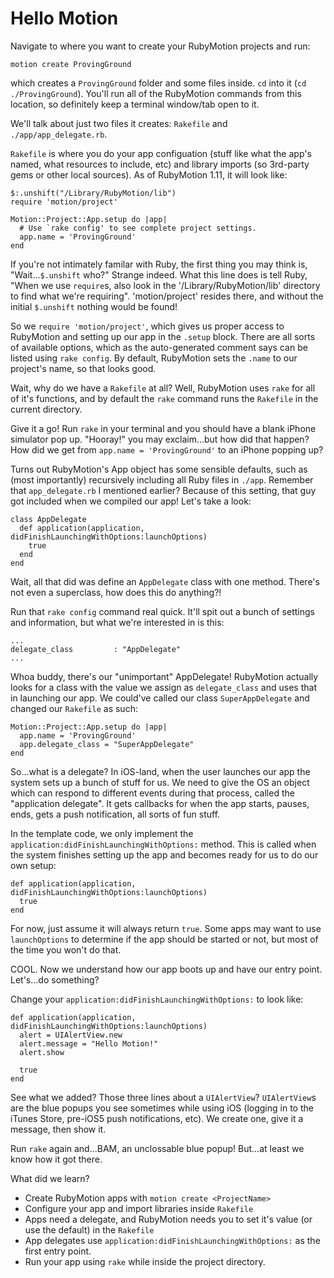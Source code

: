 # Hello Motion

Navigate to where you want to create your RubyMotion projects and run:

```
motion create ProvingGround
```

which creates a `ProvingGround` folder and some files inside. `cd` into it (`cd ./ProvingGround`). You'll run all of the RubyMotion commands from this location, so definitely keep a terminal window/tab open to it.

We'll talk about just two files it creates: `Rakefile` and `./app/app_delegate.rb`.

`Rakefile` is where you do your app configuation (stuff like what the app's named, what resources to include, etc) and library imports (so 3rd-party gems or other local sources). As of RubyMotion 1.11, it will look like:

```
$:.unshift("/Library/RubyMotion/lib")
require 'motion/project'

Motion::Project::App.setup do |app|
  # Use `rake config' to see complete project settings.
  app.name = 'ProvingGround'
end
```

If you're not intimately familar with Ruby, the first thing you may think is, "Wait...`$.unshift` who?" Strange indeed. What this line does is tell Ruby, "When we use `require`s, also look in the '/Library/RubyMotion/lib' directory to find what we're requiring". 'motion/project' resides there, and without the initial `$.unshift` nothing would be found!

So we `require 'motion/project'`, which gives us proper access to RubyMotion and setting up our app in the `.setup` block. There are all sorts of available options, which as the auto-generated comment says can be listed using `rake config`. By default, RubyMotion sets the `.name` to our project's name, so that looks good.

Wait, why do we have a `Rakefile` at all? Well, RubyMotion uses `rake` for all of it's functions, and by default the `rake` command runs the `Rakefile` in the current directory.

Give it a go! Run `rake` in your terminal and you should have a blank iPhone simulator pop up. "Hooray!" you may exclaim...but how did that happen? How did we get from `app.name = 'ProvingGround'` to an iPhone popping up?

Turns out RubyMotion's App object has some sensible defaults, such as (most importantly) recursively including all Ruby files in `./app`. Remember that `app_delegate.rb` I mentioned earlier? Because of this setting, that guy got included when we compiled our app! Let's take a look:

```
class AppDelegate
  def application(application, didFinishLaunchingWithOptions:launchOptions)
    true
  end
end
```

Wait, all that did was define an `AppDelegate` class with one method. There's not even a superclass, how does this do anything?!

Run that `rake config` command real quick. It'll spit out a bunch of settings and information, but what we're interested in is this:

```
...
delegate_class         : "AppDelegate"
...
```

Whoa buddy, there's our "unimportant" AppDelegate! RubyMotion actually looks for a class with the value we assign as `delegate_class` and uses that in launching our app. We could've called our class `SuperAppDelegate` and changed our `Rakefile` as such:

```
Motion::Project::App.setup do |app|
  app.name = 'ProvingGround'
  app.delegate_class = "SuperAppDelegate"
end
```

So...what is a delegate? In iOS-land, when the user launches our app the system sets up a bunch of stuff for us. We need to give the OS an object which can respond to different events during that process, called the "application delegate". It gets callbacks for when the app starts, pauses, ends, gets a push notification, all sorts of fun stuff. 

In the template code, we only implement the `application:didFinishLaunchingWithOptions:` method. This is called when the system finishes setting up the app and becomes ready for us to do our own setup:

```
def application(application, didFinishLaunchingWithOptions:launchOptions)
  true
end
```

For now, just assume it will always return `true`. Some apps may want to use `launchOptions` to determine if the app should be started or not, but most of the time you won't do that.

COOL. Now we understand how our app boots up and have our entry point. Let's...do something?

Change your `application:didFinishLaunchingWithOptions:` to look like:

```
def application(application, didFinishLaunchingWithOptions:launchOptions)
  alert = UIAlertView.new
  alert.message = "Hello Motion!"
  alert.show

  true
end
```

See what we added? Those three lines about a `UIAlertView`? `UIAlertView`s are the blue popups you see sometimes while using iOS (logging in to the iTunes Store, pre-iOS5 push notifications, etc). We create one, give it a message, then show it.

Run `rake` again and...BAM, an unclossable blue popup! But...at least we know how it got there.


What did we learn?
  - Create RubyMotion apps with `motion create <ProjectName>`
  - Configure your app and import libraries inside `Rakefile`
  - Apps need a delegate, and RubyMotion needs you to set it's value (or use the default) in the `Rakefile`
  - App delegates use `application:didFinishLaunchingWithOptions:` as the first entry point.
  - Run your app using `rake` while inside the project directory.